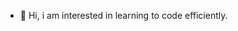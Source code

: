 - 👋 Hi, i am interested in learning to code efficiently.
<!---
Manolitsa/Manolitsa is a ✨ special ✨ repository because its `README.md` (this file) appears on your GitHub profile.
You can click the Preview link to take a look at your changes.
--->
